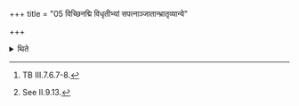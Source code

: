 +++
title = "05 विच्छिनद्मि विधृतीभ्यां सपत्नाञ्जातान्भ्रातृव्यान्ये"

+++

<details><summary>थिते</summary>

5. With vicchinadmi vidhr̥tībhyām...[^1] he addresses the two separating grass-blades.[^2]  

[^1]: TB III.7.6.7-8.  

[^2]: See II.9.13.
</details>
